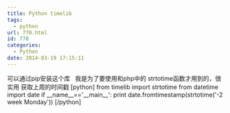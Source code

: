 ```yaml
---
title: Python timelib
tags:
  - python
url: 770.html
id: 770
categories:
  - Python
date: 2014-03-19 17:15:11
---
```


可以通过pip安装这个库   我是为了要使用和php中的 strtotime函数才用到的，很实用 获取上周的时间戳 \[python\] from timelib import strtotime from datetime import date if \_\_name\_\_=='\_\_main\_\_': print date.fromtimestamp(strtotime('-2 week Monday')) \[/python\]